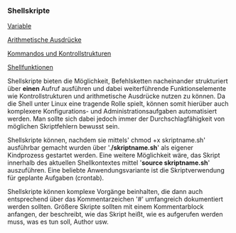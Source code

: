 ### Shellskripte

[Variable](/kapitel-4-arbeiten-im-terminal/shellskripte/variable.md)

[Arithmetische Ausdrücke](/kapitel-4-arbeiten-im-terminal/shellskripte/arithmetische-ausdrucke.md)

[Kommandos und Kontrollstrukturen](/kapitel-4-arbeiten-im-terminal/shellskripte/kommandos-und-kontrollstrukturen.md)

[Shellfunktionen](/kapitel-4-arbeiten-im-terminal/shellskripte/shellfunktionen.md)

Shellskripte bieten die Möglichkeit, Befehlsketten nacheinander strukturiert über **einen** Aufruf ausführen und dabei weiterführende Funktionselemente wie Kontrollstrukturen und arithmetische Ausdrücke nutzen zu können. Da die Shell unter Linux eine tragende Rolle spielt, können somit hierüber auch komplexere Konfigurations- und Administrationsaufgaben automatisiert werden. Man sollte sich dabei jedoch immer der Durchschlagfähigkeit von möglichen Skriptfehlern bewusst sein.

Shellskripte können, nachdem sie mittels' chmod +x skriptname.sh' ausführbar gemacht wurden über '.**/skriptname.sh**' als eigener Kindprozess gestartet werden. Eine weitere Möglichkeit wäre, das Skript innerhalb des aktuellen Shellkontextes mittel '**source skriptname.sh**' auszuführen. Eine beliebte Anwendungsvariante ist die Skriptverwendung für geplante Aufgaben \(crontab\).

Shellskripte können komplexe Vorgänge beinhalten, die dann auch entsprechend über das Kommentarzeichen '\#' umfangreich dokumentiert werden sollten. Größere Skripte sollten mit einem Kommentarblock anfangen, der beschreibt, wie das Skript heißt, wie es aufgerufen werden muss, was es tun soll, Author usw.

